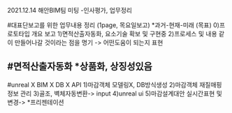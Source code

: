 2021.12.14
해안BIM팀 미팅
-인사평가, 업무정리


#대표단보고를 위한 업무내용 정리 (1page, 목요일보고)
*과거-현재-미래 (목표)
0)프로토타입 개요 보고
1)면적산출자동화, 요소기술 확보 및 구현중
2)프로세스 및 내용 같이 만들어나갈 것이라는 점을 명기
-> 어떤도움이 되는지 표현

#면적산출자동화
*상품화, 상징성있음
- 



#unreal X BIM X DB X API
1)마감객체 모델링X, DB방식생성
2)마감객체 재질매핑 정보 관리
3)골조, 벽체자동변환-> input
4)unreal ui
5)마감설계대안 실시간표현 및 변경-> *프리젠테이션